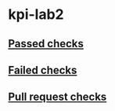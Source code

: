# kpi-lab2

## [Passed checks](https://github.com/Ruslan-Vladyslav/kpi-lab2/actions/runs/14948879441/)
## [Failed checks](https://github.com/Ruslan-Vladyslav/kpi-lab2/actions/runs/14948874009/)
## [Pull request checks](https://github.com/Ruslan-Vladyslav/kpi-lab2/actions/runs/14949000559/)